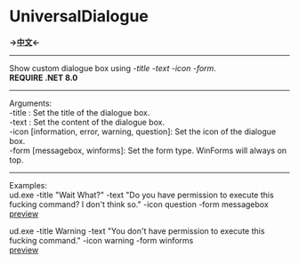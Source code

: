 # UniversalDialogue
**→[中文](https://github.com/Mcpezht/UniversalDialogue/blob/master/README_zh-cn.md)←**

---

Show custom dialogue box using *-title -text -icon -form*.\
**REQUIRE .NET 8.0**

---

Arguments:\
-title <string>: Set the title of the dialogue box.\
-text <string>: Set the content of the dialogue box.\
-icon <string> [information, error, warning, question]: Set the icon of the dialogue box.\
-form <type> [messagebox, winforms]: Set the form type. WinForms will always on top.

---

Examples:\
ud.exe -title "Wait What?" -text "Do you have permission to execute this fucking command? I don't think so." -icon question -form messagebox\
[preview](https://github.com/user-attachments/assets/3e2be59d-e2f1-4f40-9afb-d75befe88d53)

ud.exe -title Warning -text "You don't have permission to execute this fucking command." -icon warning -form winforms\
[preview](https://github.com/user-attachments/assets/96c0f288-4f79-446b-af62-3142b1156f94)
